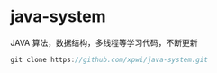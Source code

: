# java-system
JAVA 算法，数据结构，多线程等学习代码，不断更新

```java
git clone https://github.com/xpwi/java-system.git
```
